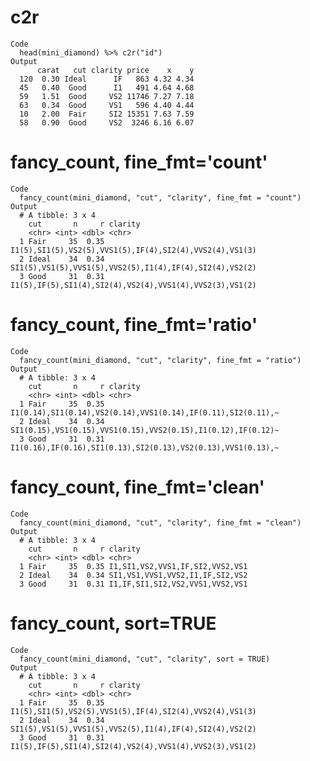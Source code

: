 # c2r

    Code
      head(mini_diamond) %>% c2r("id")
    Output
          carat   cut clarity price    x    y
      120  0.30 Ideal      IF   863 4.32 4.34
      45   0.40  Good      I1   491 4.64 4.68
      59   1.51  Good     VS2 11746 7.27 7.18
      63   0.34  Good     VS1   596 4.40 4.44
      10   2.00  Fair     SI2 15351 7.63 7.59
      58   0.90  Good     VS2  3246 6.16 6.07

# fancy_count, fine_fmt='count'

    Code
      fancy_count(mini_diamond, "cut", "clarity", fine_fmt = "count")
    Output
      # A tibble: 3 x 4
        cut       n     r clarity                                                
        <chr> <int> <dbl> <chr>                                                  
      1 Fair     35  0.35 I1(5),SI1(5),VS2(5),VVS1(5),IF(4),SI2(4),VVS2(4),VS1(3)
      2 Ideal    34  0.34 SI1(5),VS1(5),VVS1(5),VVS2(5),I1(4),IF(4),SI2(4),VS2(2)
      3 Good     31  0.31 I1(5),IF(5),SI1(4),SI2(4),VS2(4),VVS1(4),VVS2(3),VS1(2)

# fancy_count, fine_fmt='ratio'

    Code
      fancy_count(mini_diamond, "cut", "clarity", fine_fmt = "ratio")
    Output
      # A tibble: 3 x 4
        cut       n     r clarity                                                     
        <chr> <int> <dbl> <chr>                                                       
      1 Fair     35  0.35 I1(0.14),SI1(0.14),VS2(0.14),VVS1(0.14),IF(0.11),SI2(0.11),~
      2 Ideal    34  0.34 SI1(0.15),VS1(0.15),VVS1(0.15),VVS2(0.15),I1(0.12),IF(0.12)~
      3 Good     31  0.31 I1(0.16),IF(0.16),SI1(0.13),SI2(0.13),VS2(0.13),VVS1(0.13),~

# fancy_count, fine_fmt='clean'

    Code
      fancy_count(mini_diamond, "cut", "clarity", fine_fmt = "clean")
    Output
      # A tibble: 3 x 4
        cut       n     r clarity                        
        <chr> <int> <dbl> <chr>                          
      1 Fair     35  0.35 I1,SI1,VS2,VVS1,IF,SI2,VVS2,VS1
      2 Ideal    34  0.34 SI1,VS1,VVS1,VVS2,I1,IF,SI2,VS2
      3 Good     31  0.31 I1,IF,SI1,SI2,VS2,VVS1,VVS2,VS1

# fancy_count, sort=TRUE

    Code
      fancy_count(mini_diamond, "cut", "clarity", sort = TRUE)
    Output
      # A tibble: 3 x 4
        cut       n     r clarity                                                
        <chr> <int> <dbl> <chr>                                                  
      1 Fair     35  0.35 I1(5),SI1(5),VS2(5),VVS1(5),IF(4),SI2(4),VVS2(4),VS1(3)
      2 Ideal    34  0.34 SI1(5),VS1(5),VVS1(5),VVS2(5),I1(4),IF(4),SI2(4),VS2(2)
      3 Good     31  0.31 I1(5),IF(5),SI1(4),SI2(4),VS2(4),VVS1(4),VVS2(3),VS1(2)

